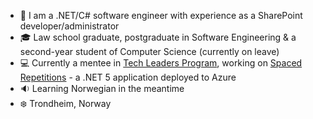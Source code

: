 - 👋 I am a .NET/C# software engineer with experience as a SharePoint developer/administrator 
- :mortar_board: Law school graduate, postgraduate in Software Engineering & a second-year student of Computer Science (currently on leave)
- 💻 Currently a mentee in [Tech Leaders Program](https://techleaders.eu/), working on [Spaced Repetitions](https://github.com/MariaWritesCode/SpacedRepetitionsApp) - a .NET 5 application deployed to Azure
- 🔉 Learning Norwegian in the meantime 
- :snowflake: Trondheim, Norway 
<!---
MariaWritesCode/MariaWritesCode is a ✨ special ✨ repository because its `README.md` (this file) appears on your GitHub profile.
You can click the Preview link to take a look at your changes.
--->
